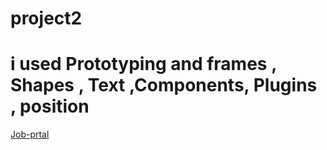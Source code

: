 # project2
#  i used Prototyping and frames , Shapes , Text ,Components, Plugins , position

[Job-prtal](https://www.figma.com/design/QkMNbB4zqXswP6wihS8GfW/Untitled?node-id=0-1&t=NS46JoyVGFcASYWV-0)